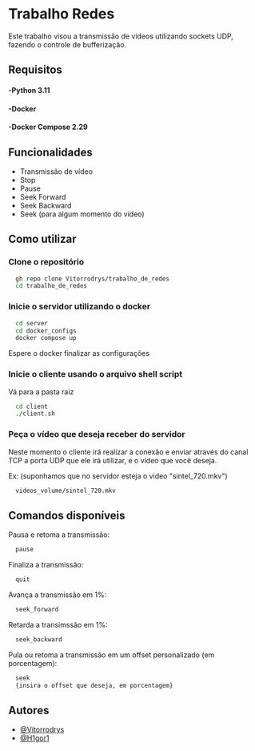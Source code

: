 
# Trabalho Redes

Este trabalho visou a transmissão de vídeos utilizando sockets UDP, fazendo o controle de bufferização.

## Requisitos

#### -Python 3.11
#### -Docker
#### -Docker Compose 2.29

## Funcionalidades

- Transmissão de vídeo
- Stop
- Pause
- Seek Forward
- Seek Backward
- Seek (para algum momento do vídeo)


## Como utilizar

### Clone o repositório

```bash
  gh repo clone Vitorrodrys/trabalho_de_redes
  cd trabalho_de_redes
```

### Inicie o servidor utilizando o docker

```bash
  cd server
  cd docker_configs
  docker compose up
```

Espere o docker finalizar as configurações

### Inicie o cliente usando o arquivo shell script

Vá para a pasta raiz

```bash
  cd client
  ./client.sh
```

### Peça o vídeo que deseja receber do servidor

Neste momento o cliente irá realizar a conexão e enviar através do canal TCP a porta UDP que ele irá utilizar, e o vídeo que você deseja.

Ex: (suponhamos que no servidor esteja o video "sintel_720.mkv")

```bash
  videos_volume/sintel_720.mkv
```

## Comandos disponíveis

Pausa e retoma a transmissão:
```bash
  pause
```

Finaliza a transmissão:
```bash
  quit
```

Avança a transmissão em 1%:
```bash
  seek_forward
```

Retarda a transimssão em 1%:
```bash
  seek_backward
```

Pula ou retoma a transmissão em um offset personalizado (em porcentagem):
```bash
  seek
  {insira o offset que deseja, em porcentagem}
```
    
## Autores

- [@Vitorrodrys](https://github.com/Vitorrodrys)
- [@H1gor1](https://github.com/H1gor1)
